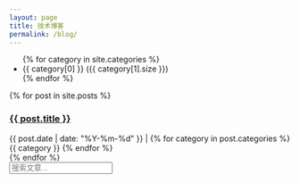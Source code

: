 ```yaml
---
layout: page
title: 技术博客
permalink: /blog/
---
```


<ul class="category-list">
  {% for category in site.categories %}
  <li>
    {{ category[0] }} ({{ category[1].size }})
  </li>
  {% endfor %}
</ul>

<div class="posts">
  {% for post in site.posts %}
  <article class="post-item">
    <h3><a href="{{ post.url }}">{{ post.title }}</a></h3>
    <div class="post-meta">
      {{ post.date | date: "%Y-%m-%d" }} |
      {% for category in post.categories %}
        <span class="category">{{ category }}</span>
      {% endfor %}
    </div>
  </article>
  {% endfor %}
</div>

<input type="text" id="blog-search" placeholder="搜索文章...">
<script src="/assets/js/search.js"></script>
